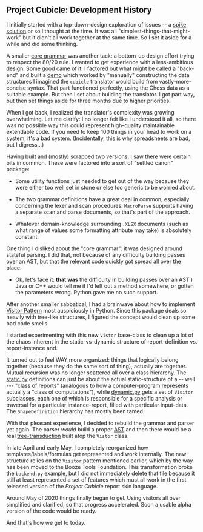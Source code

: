 ## Project Cubicle: Development History

I initially started with a top-down-design exploration of issues --
a [spike solution](../src/spike_solution)
or so I thought at the time. It was all
"simplest-things-that-might-work" but it
didn't all work together at the same time.
So I set it aside for a while and did some thinking.

A smaller [core grammar](../src/cubicle/old_grammar.md) was another tack: a
bottom-up design effort trying to respect the 80/20 rule. I wanted to get
experience with a less-ambitious design. Some good came of it:
I factored out what might be called a "back-end" and built
a [demo](../examples/backend.py)
which worked by "manually" constructing the data structures I imagined the
`cubicle` translator would build from vastly-more-concise syntax. That part
functioned perfectly, using the Chess data as a suitable example. But then
I set about building the translator. I got part way, but then set things aside
for three months due to higher priorities.

When I got back, I realized the translator's complexity was growing
overwhelming. Let me clarify: I no longer felt like I understood it
all, so there was no possible way this could represent high-quality
maintainable extendable code. If you need to keep 100 things in your
head to work on a system, it's a bad system. (Incidentally, this is
why spreadsheets are bad, but I digress...)

Having built and (mostly) scrapped two versions, I saw there were
certain bits in common. These were factored into a sort of
"settled canon" package:

* Some utility functions just needed to get out of the way because they
were either too well set in stone or else too generic to be worried about.

* The two grammar definitions have a great deal in common, especially concerning
the lexer and scan procedures. `MacroParse` supports having a separate scan and
parse documents, so that's part of the approach.

* Whatever domain-knowledge surrounding `.XLSX` documents (such as what range
of values some formatting attribute may take) is absolutely constant.

One thing I disliked about the "core grammar": it was designed around
stateful parsing. I did that, not because of any difficulty building passes
over an AST, but that the relevant code quickly got spread all over the place.

* Ok, let's face it: **that was** the difficulty in building passes over an AST.)
Java or C++ would tell me if I'd left out a method somewhere, or gotten the
parameters wrong. Python gave me no such support.

After another smaller sabbatical, I had a brainwave about how to implement
[Visitor Pattern](https://en.wikipedia.org/wiki/Visitor_pattern)
most auspiciously in Python. Since this package deals so heavily with tree-like
structures, I figured the concept would clean up some bad code smells.

I started experimenting with this new `Vistor` base-class to clean up
a lot of the chaos inherent in the static-vs-dynamic structure of
report-definition vs. report-instance and.

It turned out to feel WAY more organized: things that logically belong
together (because they do the same sort of thing), actually are together.
Mutual recursion was no longer scattered all over a class hierarchy.
The [static.py](../src/cubicle/static.py) definitions can just be about
the actual static-structure of a -- well --- "class of reports" (analogous to
how a computer-program represents actually a "class of computations"), while
[dynamic.py](../src/cubicle/dynamic.py) gets a set of `Visitor` subclasses,
each one of which is responsible for a specific analysis or traversal for
a particular instance-report, filled with particular input-data.
The `ShapeDefinition` hierarchy has mostly been tamed.

With that pleasant experience, I decided to rebuild the grammar and parser
yet again. The parser *would* build a proper [AST](../src/cubicle/AST.py)
and then there would be a real
[tree-transduction](https://en.wikipedia.org/wiki/Tree_transducer)
built atop the `Vistor` class.

In late April and early May, I completely reorganized how
templates/labels/formulas get represented and work internally.
The new structure relies on the `Visitor` pattern mentioned earlier,
which by the way has been moved to the Booze Tools Foundation.
This transformation broke the `backend.py` example, but I did not
immediately delete that file because it still at least represented
a set of features which must all work in the first released version
of the *Project Cubicle* report skin language.

Around May of 2020 things finally began to gel. Using visitors all over
simplified and clarified, so that progress accelerated. Soon a usable
alpha version of the code would be ready.

And that's how we get to today.

